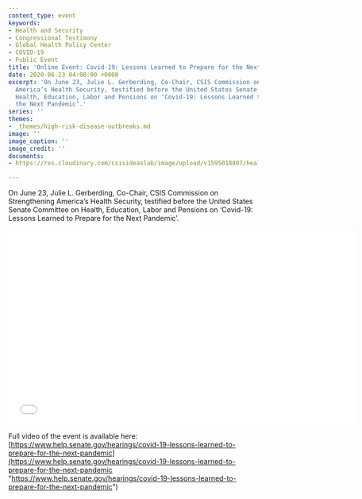 ```yaml
---
content_type: event
keywords:
- Health and Security
- Congressional Testimony
- Global Health Policy Center
- COVID-19
- Public Event
title: 'Online Event: Covid-19: Lessons Learned to Prepare for the Next Pandemic'
date: 2020-06-23 04:00:00 +0000
excerpt: 'On June 23, Julie L. Gerberding, Co-Chair, CSIS Commission on Strengthening
  America’s Health Security, testified before the United States Senate Committee on
  Health, Education, Labor and Pensions on ‘Covid-19: Lessons Learned to Prepare for
  the Next Pandemic’.'
series: ''
themes:
- _themes/high-risk-disease-outbreaks.md
image: ''
image_caption: ''
image_credit: ''
documents:
- https://res.cloudinary.com/csisideaslab/image/upload/v1595018807/health-commission/062320_JLG_HELP_testimony_zp688s.pdf

---
```

On June 23, Julie L. Gerberding, Co-Chair, CSIS Commission on Strengthening America’s Health Security, testified before the United States Senate Committee on Health, Education, Labor and Pensions on ‘Covid-19: Lessons Learned to Prepare for the Next Pandemic’.

<div class="video-wrapper post-feature-video"><iframe width="700" height="394" src="[https://www.help.senate.gov/hearings/watch?hearingid=9B5A5764-5056-A066-600F-283E97AC6EF4](https://www.help.senate.gov/hearings/watch?hearingid=9B5A5764-5056-A066-600F-283E97AC6EF4 "https://www.help.senate.gov/hearings/watch?hearingid=9B5A5764-5056-A066-600F-283E97AC6EF4")" frameborder="0" allowfullscreen></iframe></div>

Full video of the event is available here: [https://www.help.senate.gov/hearings/covid-19-lessons-learned-to-prepare-for-the-next-pandemic](https://www.help.senate.gov/hearings/covid-19-lessons-learned-to-prepare-for-the-next-pandemic "https://www.help.senate.gov/hearings/covid-19-lessons-learned-to-prepare-for-the-next-pandemic")